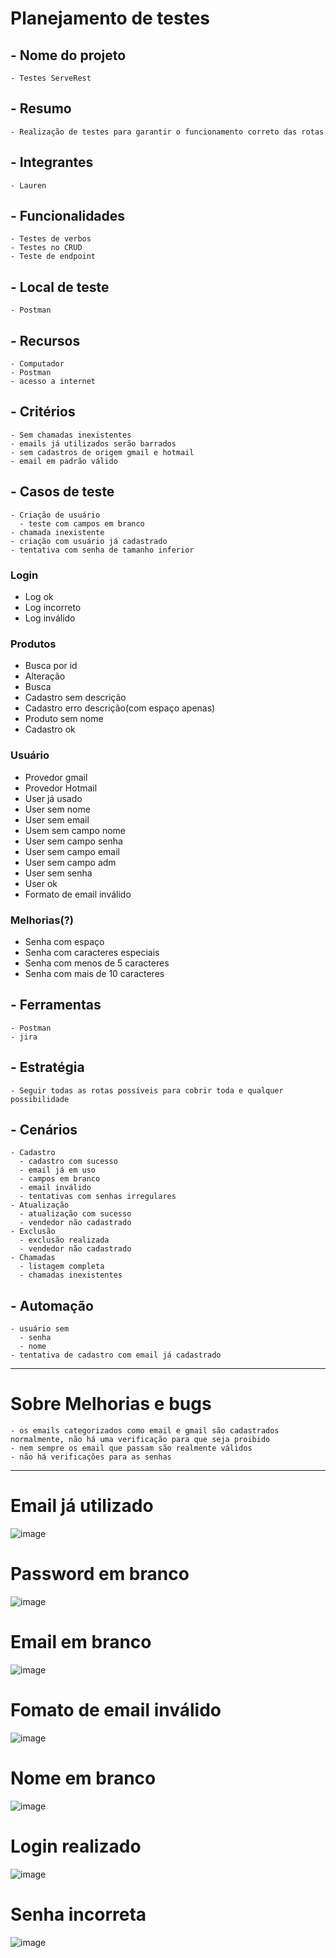 # **Planejamento de testes**

## - **Nome do projeto**
    - Testes ServeRest
      
## - **Resumo**
    - Realização de testes para garantir o funcionamento correto das rotas
      
## - **Integrantes**
    - Lauren
      
## - **Funcionalidades**
    - Testes de verbos
    - Testes no CRUD
    - Teste de endpoint
      
## - **Local de teste**
    - Postman
      
## - **Recursos**
    - Computador
    - Postman
    - acesso a internet
      
## - **Critérios**
    - Sem chamadas inexistentes
    - emails já utilizados serão barrados
    - sem cadastros de origem gmail e hotmail
    - email em padrão válido
      
## - **Casos de teste**
    - Criação de usuário
      - teste com campos em branco
    - chamada inexistente
    - criação com usuário já cadastrado
    - tentativa com senha de tamanho inferior

### Login
 - Log ok
 - Log incorreto
 - Log inválido
   
### Produtos
 - Busca por id
 - Alteração
 - Busca
 - Cadastro sem descrição
 - Cadastro erro descrição(com espaço apenas)
 - Produto sem nome
 - Cadastro ok
   
### Usuário
 - Provedor gmail
 - Provedor Hotmail
 - User já usado
 - User sem nome
 - User sem email
 - Usem sem campo nome
 - User sem campo senha
 - User sem campo email
 - User sem campo adm
 - User sem senha
 - User ok
 - Formato de email inválido
   
### Melhorias(?)
 - Senha com espaço
 - Senha com caracteres especiais
 - Senha com menos de 5 caracteres
 - Senha com mais de 10 caracteres

## - **Ferramentas**
    - Postman
    - jira
    
      
## - **Estratégia**
    - Seguir todas as rotas possíveis para cobrir toda e qualquer possibilidade
      
## - **Cenários**
    - Cadastro
      - cadastro com sucesso
      - email já em uso
      - campos em branco
      - email inválido
      - tentativas com senhas irregulares 
    - Atualização
      - atualização com sucesso
      - vendedor não cadastrado 
    - Exclusão
      - exclusão realizada
      - vendedor não cadastrado 
    - Chamadas
      - listagem completa
      - chamadas inexistentes
      
## - **Automação**
    - usuário sem
      - senha
      - nome
    - tentativa de cadastro com email já cadastrado
   ___________________________________________________
   # Sobre Melhorias e bugs
    - os emails categorizados como email e gmail são cadastrados normalmente, não há uma verificação para que seja proibido
    - nem sempre os email que passam são realmente válidos
    - não há verificações para as senhas
  
   ___________________________________________________

   # Email já utilizado
   
   ![image](https://github.com/LaurenMonici/Compass/assets/136503745/b48ef523-92bb-4d81-affb-8781a58e0327)

   # Password em branco
   
   ![image](https://github.com/LaurenMonici/Compass/assets/136503745/0e923595-4e36-42e2-89c7-d4528b6c568f)

   # Email em branco

   ![image](https://github.com/LaurenMonici/Compass/assets/136503745/d752a888-1f6e-4e65-9cbe-e4021ac5ce8a)

   # Fomato de email inválido

   ![image](https://github.com/LaurenMonici/Compass/assets/136503745/06816b6f-e889-46fd-8cce-927e7aa8c174)

   # Nome em branco
   
   ![image](https://github.com/LaurenMonici/Compass/assets/136503745/934a670e-00dd-47fe-accc-3a3e4bc2a096)

   # Login realizado

   ![image](https://github.com/LaurenMonici/Compass/assets/136503745/da03b39d-f05c-4387-802d-d6c2865bcd34)

   # Senha incorreta

   ![image](https://github.com/LaurenMonici/Compass/assets/136503745/169b24bb-2b55-4649-9b26-62568cc71456)






